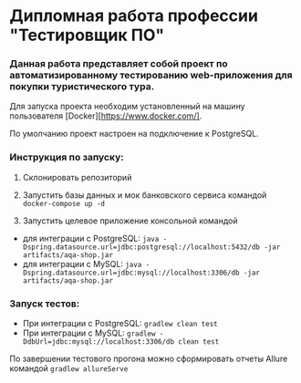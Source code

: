 # Дипломная работа профессии "Тестировщик ПО"

### Данная работа представляет собой проект по автоматизированному тестированию web-приложения для покупки туристического тура.

Для запуска проекта необходим установленный на машину пользователя [Docker][https://www.docker.com/].

По умолчанию проект настроен на подключение к PostgreSQL.

### **Инструкция по запуску:**

1. Склонировать репозиторий

2. Запустить базы данных и мок банковского сервиса командой `docker-compose up -d`

3. Запустить целевое приложение консольной командой

- для интеграции с PostgreSQL:
  `java -Dspring.datasource.url=jdbc:postgresql://localhost:5432/db -jar artifacts/aqa-shop.jar`
- для интеграции с MySQL:
  `java -Dspring.datasource.url=jdbc:mysql://localhost:3306/db -jar artifacts/aqa-shop.jar`

### **Запуск тестов:**

- При интеграции с PostgreSQL: `gradlew clean test`
- При интеграции с MySQL: `gradlew -DdbUrl=jdbc:mysql://localhost:3306/db clean test`

По завершении тестового прогона можно сформировать отчеты Allure командой `gradlew allureServe`





